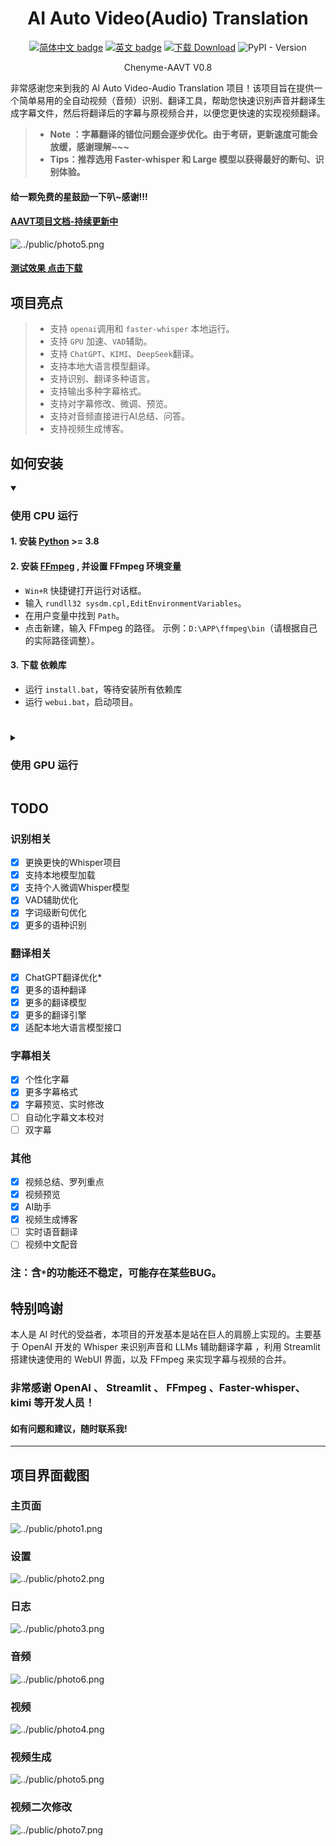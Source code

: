 <div align="center">
  
# AI Auto Video(Audio) Translation 



[![简体中文 badge](https://img.shields.io/badge/%E7%AE%80%E4%BD%93%E4%B8%AD%E6%96%87-Simplified%20Chinese-blue)](./README.md)
[![英文 badge](https://img.shields.io/badge/%E8%8B%B1%E6%96%87-English-blue)](./README-EN.md)
[![下载 Download](https://img.shields.io/github/downloads/Chenyme/Chenyme-AAVT/total.svg?style=flat-square)](https://github.com/Chenyme/Chenyme-AAVT/releases)
![PyPI - Version](https://img.shields.io/pypi/v/AAVT)

Chenyme-AAVT V0.8
</div>


非常感谢您来到我的 AI Auto Video-Audio Translation 项目！该项目旨在提供一个简单易用的全自动视频（音频）识别、翻译工具，帮助您快速识别声音并翻译生成字幕文件，然后将翻译后的字幕与原视频合并，以便您更快速的实现视频翻译。

> - **Note ：字幕翻译的错位问题会逐步优化。由于考研，更新速度可能会放缓，感谢理解~~~**
> - **Tips：推荐选用 Faster-whisper 和 Large 模型以获得最好的断句、识别体验。**

#### 给一颗免费的星鼓励一下叭~感谢!!! 

#### [AAVT项目文档-持续更新中](https://zwho5v3j233.feishu.cn/wiki/OGcrwinzhi88MkkvEMVcLkDgnzc?from=from_copylink)

![../public/photo5.png](https://github.com/Chenyme/Chenyme-AAVT/blob/main/public/photo5.png)

#### [测试效果 点击下载](https://github.com/Chenyme/Chenyme-AAVT/blob/main/public/test_vedio.mp4?raw=true)

## 项目亮点
> *   支持 `openai`调用和 `faster-whisper` 本地运行。
> *   支持 `GPU` 加速、`VAD`辅助。
> *   支持 `ChatGPT`、`KIMI`、`DeepSeek`翻译。
> *   支持本地大语言模型翻译。
> *   支持识别、翻译多种语言。
> *   支持输出多种字幕格式。
> *   支持对字幕修改、微调、预览。
> *   支持对音频直接进行AI总结、问答。
> *   支持视频生成博客。


## 如何安装

<details open><summary><h3>使用 CPU 运行</h3></summary>

#### 1. 安装 [Python](https://www.python.org/downloads/) >= 3.8

#### 2. 安装 [FFmpeg](https://www.ffmpeg.org/download.html) , 并设置 FFmpeg 环境变量

- `Win+R` 快捷键打开运行对话框。
- 输入 `rundll32 sysdm.cpl,EditEnvironmentVariables`。
- 在用户变量中找到 `Path`。
- 点击新建，输入 FFmpeg 的路径。 示例：`D:\APP\ffmpeg\bin`（请根据自己的实际路径调整）。

#### 3. 下载 依赖库
- 运行 `install.bat`，等待安装所有依赖库
- 运行 `webui.bat`，启动项目。

#

</details>

######

<details><summary><h3>使用 GPU 运行</h3></summary>

> 项目默认的 Pytorch 为CPU版本，若要使用 GPU，请重新安装 Pytorch

#### 1. 下载 CUDA
- 安装 [CUDA（必须12以上版本）](https://developer.nvidia.com/) 
- 对于 CUDA11，可以参考下方:`CUDA12 之前的版本如何使用`

#### 2. 安装 PyTorch

- 卸载之前的CPU版本（若已经运行过`install.bat`）

  ```py
  pip uninstall torch -y
  pip uninstall torchvision -y
  ```

- 安装**对应版本** [PyTorch](https://pytorch.org/)（请注意版本要和CUDA对应）

#### 3. CUDA12 之前的版本如何使用?

- 说明：由于Faster-whisper的最新版本仅支持 CUDA12。对于 CUDA11，当前的有效解决方法是降级ctranslate2。

  ```py
  pip install --force-reinsall ctranslate2==3.24
  ```

#

</details>


## TODO


### 识别相关
- [x] 更换更快的Whisper项目
- [x] 支持本地模型加载
- [x] 支持个人微调Whisper模型
- [x] VAD辅助优化
- [x] 字词级断句优化
- [x] 更多的语种识别

### 翻译相关
- [x] ChatGPT翻译优化*
- [x] 更多的语种翻译
- [x] 更多的翻译模型
- [x] 更多的翻译引擎
- [x] 适配本地大语言模型接口

### 字幕相关
- [x] 个性化字幕
- [x] 更多字幕格式
- [x] 字幕预览、实时修改
- [ ] 自动化字幕文本校对
- [ ] 双字幕

### 其他
- [x] 视频总结、罗列重点
- [x] 视频预览
- [x] AI助手
- [x] 视频生成博客
- [ ] 实时语音翻译
- [ ] 视频中文配音

### 注：含`*`的功能还不稳定，可能存在某些BUG。

## 特别鸣谢
本人是 AI 时代的受益者，本项目的开发基本是站在巨人的肩膀上实现的。主要基于 OpenAI 开发的 Whisper 来识别声音和 LLMs 辅助翻译字幕 ，利用 Streamlit 搭建快速使用的 WebUI 界面，以及 FFmpeg 来实现字幕与视频的合并。

### 非常感谢 OpenAI 、 Streamlit 、 FFmpeg 、Faster-whisper、kimi 等开发人员！

#### 如有问题和建议，随时联系我!

---

## 项目界面截图

### 主页面

![../public/photo1.png](https://github.com/Chenyme/Chenyme-AAVT/blob/main/public/photo1.png)

### 设置

![../public/photo2.png](https://github.com/Chenyme/Chenyme-AAVT/blob/main/public/photo2.png)

### 日志

![../public/photo3.png](https://github.com/Chenyme/Chenyme-AAVT/blob/main/public/photo3.png)

### 音频

![../public/photo6.png](https://github.com/Chenyme/Chenyme-AAVT/blob/main/public/phtot6.png)

### 视频
![../public/photo4.png](https://github.com/Chenyme/Chenyme-AAVT/blob/main/public/photo4.png)

### 视频生成

![../public/photo5.png](https://github.com/Chenyme/Chenyme-AAVT/blob/main/public/photo5.png)

### 视频二次修改
![../public/photo7.png](https://github.com/Chenyme/Chenyme-AAVT/blob/main/public/photo%20V0_6%202.png)
